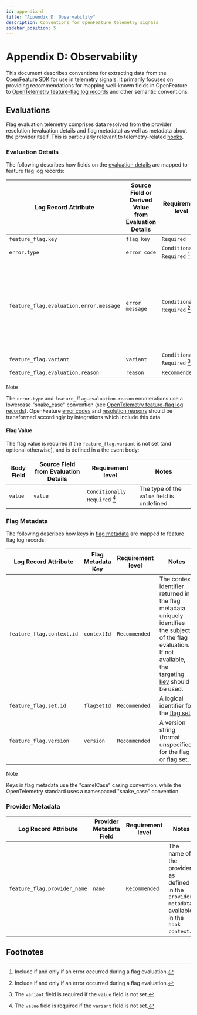 ```yaml
---
id: appendix-d
title: "Appendix D: Observability"
description: Conventions for OpenFeature telemetry signals 
sidebar_position: 5
---
```


# Appendix D: Observability

This document describes conventions for extracting data from the OpenFeature SDK for use in telemetry signals.
It primarily focuses on providing recommendations for mapping well-known fields in OpenFeature to [OpenTelemetry feature-flag log records][otel-ff-logs] and other semantic conventions.

## Evaluations

Flag evaluation telemetry comprises data resolved from the provider resolution (evaluation details and flag metadata) as well as metadata about the provider itself.
This is particularly relevant to telemetry-related [hooks](./sections/04-hooks.md).

### Evaluation Details

The following describes how fields on the [evaluation details](types.md#evaluation-details) are mapped to feature flag log records:

| Log Record Attribute                    | Source Field or Derived Value from Evaluation Details | Requirement level             | Notes                                                                                                                 |
| --------------------------------------- | ----------------------------------------------------- | ----------------------------- | --------------------------------------------------------------------------------------------------------------------- |
| `feature_flag.key`                      | `flag key`                                            | `Required`                    | See: [flag key](./glossary.md#flag-key)                                                                               |
| `error.type`                            | `error code`                                          | `Conditionally Required` [^1] | See: [error code](./types.md#error-code),                                                                             |
| `feature_flag.evaluation.error.message` | `error message`                                       | `Conditionally Required` [^1] | A human-readable error message associated with a failed evaluation. For programmatic purposes, refer to `error code`. |
| `feature_flag.variant`                  | `variant`                                             | `Conditionally Required` [^2] | See: [variant](./glossary.md#variant)                                                                                 |
| `feature_flag.evaluation.reason`        | `reason`                                              | `Recommended`                 | See: [reason](./types.md#resolution-reason)                                                                           |

> [!NOTE]
> The `error.type` and `feature_flag.evaluation.reason` enumerations use a lowercase "snake_case" convention (see [OpenTelemetry feature-flag log records][otel-ff-logs]).
> OpenFeature [error codes](types.md#error-code) and [resolution reasons](./types.md#resolution-reason) should be transformed accordingly by integrations which include this data.

#### Flag Value

The flag value is required if the `feature_flag.variant` is not set (and optional otherwise), and is defined in a the event body:

| Body Field | Source Field from Evaluation Details | Requirement level             | Notes                                       |
| ---------- | ------------------------------------ | ----------------------------- | ------------------------------------------- |
| `value`    | `value`                              | `Conditionally Required` [^3] | The type of the `value` field is undefined. |

### Flag Metadata

The following describes how keys in [flag metadata](types.md#flag-metadata) are mapped to feature flag log records:

| Log Record Attribute      | Flag Metadata Key | Requirement level | Notes                                                                                                                                                                                           |
| ------------------------- | ----------------- | ----------------- | ----------------------------------------------------------------------------------------------------------------------------------------------------------------------------------------------- |
| `feature_flag.context.id` | `contextId`       | `Recommended`     | The context identifier returned in the flag metadata uniquely identifies the subject of the flag evaluation. If not available, the [targeting key](./glossary.md#targeting-key) should be used. |
| `feature_flag.set.id`     | `flagSetId`       | `Recommended`     | A logical identifier for the [flag set](./glossary.md#flag-set).                                                                                                                                |
| `feature_flag.version`    | `version`         | `Recommended`     | A version string (format unspecified) for the flag or [flag set](./glossary.md#flag-set).                                                                                                       |

> [!NOTE]
> Keys in flag metadata use the "camelCase" casing convention, while the OpenTelemetry standard uses a namespaced "snake_case" convention.

### Provider Metadata

| Log Record Attribute         | Provider Metadata Field | Requirement level | Notes                                                                                            |
| ---------------------------- | ----------------------- | ----------------- | ------------------------------------------------------------------------------------------------ |
| `feature_flag.provider_name` | `name`                  | `Recommended`     | The name of the provider as defined in the `provider metadata`, available in the `hook context`. |

## Footnotes

[^1]: Include if and only if an error occurred during a flag evaluation.
[^2]: The `variant` field is required if the `value` field is not set.
[^3]: The `value` field is required if the `variant` field is not set.

[otel-ff-logs]: https://opentelemetry.io/docs/specs/semconv/feature-flags/feature-flags-logs/
